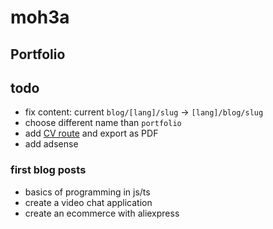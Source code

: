 # moh3a

## Portfolio

## todo

- fix content: current `blog/[lang]/slug` -> `[lang]/blog/slug`
- choose different name than `portfolio`
- add [CV route](https://drive.google.com/file/d/1G0GGXf1G-2XCcqqdxX7xz-IWX38EuiWC/view) and export as PDF
- add adsense

### first blog posts

- basics of programming in js/ts
- create a video chat application
- create an ecommerce with aliexpress
